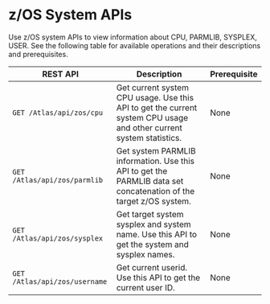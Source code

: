 # z/OS System APIs

Use z/OS system APIs to view information about CPU, PARMLIB, SYSPLEX, USER. See the following table for available operations and their descriptions and prerequisites.

|REST API|Description|Prerequisite|
|--------|-----------|-------------|
|`GET /Atlas/api/zos/cpu`|Get current system CPU usage. Use this API to get the current system CPU usage and other current system statistics.|None|
|`GET /Atlas/api/zos/parmlib`|Get system PARMLIB information. Use this API to get the PARMLIB data set concatenation of the target z/OS system.|None|
|`GET /Atlas/api/zos/sysplex`|Get target system sysplex and system name. Use this API to get the system and sysplex names.|None|
|`GET /Atlas/api/zos/username`|Get current userid. Use this API to get the current user ID.|None|
